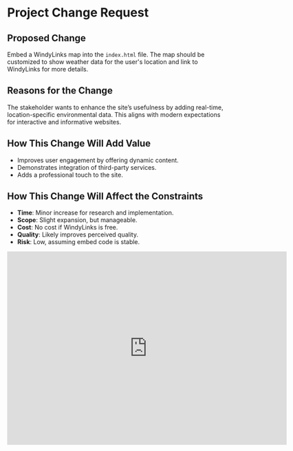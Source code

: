 # Project Change Request

## Proposed Change
Embed a WindyLinks map into the `index.html` file. The map should be customized to show weather data for the user's location and link to WindyLinks for more details.

## Reasons for the Change
The stakeholder wants to enhance the site’s usefulness by adding real-time, location-specific environmental data. This aligns with modern expectations for interactive and informative websites.

## How This Change Will Add Value
- Improves user engagement by offering dynamic content.
- Demonstrates integration of third-party services.
- Adds a professional touch to the site.

## How This Change Will Affect the Constraints
- **Time**: Minor increase for research and implementation.
- **Scope**: Slight expansion, but manageable.
- **Cost**: No cost if WindyLinks is free.
- **Quality**: Likely improves perceived quality.
- **Risk**: Low, assuming embed code is stable.

<!-- The following iframe embeds a WindyLinks map to display real-time weather data for the user's location, as described in the proposed change above. -->

<iframe width="650" height="450" src="https://embed.windy.com/embed2.html?lat=32.7767&lon=139&detailLat=-96.7970&detailLon=139&width=650&height=450&zoom=5" frameborder="0"></iframe>
